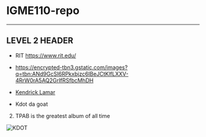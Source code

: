 # IGME110-repo
---
## LEVEL 2 HEADER

- RIT https://www.rit.edu/

- https://encrypted-tbn3.gstatic.com/images?q=tbn:ANd9GcSI6RPkxbjzc6IBeJCtKlfLXXV-4RrW0rA5AQ2GrIfRSfbcMhDH

- [Kendrick Lamar](https://encrypted-tbn3.gstatic.com/images?q=tbn:ANd9GcSI6RPkxbjzc6IBeJCtKlfLXXV-4RrW0rA5AQ2GrIfRSfbcMhDH)

- Kdot da goat

2. TPAB is the greatest album of all time

![KDOT](https://i.scdn.co/image/ab6761610000e5eb437b9e2a82505b3d93ff1022)

